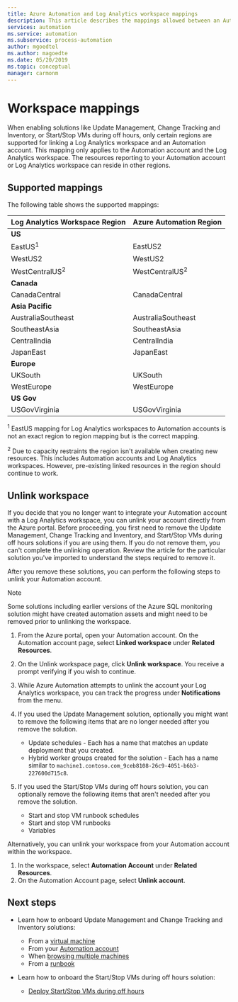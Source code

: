 ```yaml
---
title: Azure Automation and Log Analytics workspace mappings
description: This article describes the mappings allowed between an Automation account and a Log Analytics Workspace to support solution
services: automation
ms.service: automation
ms.subservice: process-automation
author: mgoedtel
ms.author: magoedte
ms.date: 05/20/2019
ms.topic: conceptual
manager: carmonm
---
```


# Workspace mappings

When enabling solutions like Update Management, Change Tracking and Inventory, or Start/Stop VMs during off hours, only certain regions are supported for linking a Log Analytics workspace and an Automation account. This mapping only applies to the Automation account and the Log Analytics workspace. The resources reporting to your Automation account or Log Analytics workspace can reside in other regions.

## Supported mappings

The following table shows the supported mappings:

|**Log Analytics Workspace Region**|**Azure Automation Region**|
|---|---|
|**US**||
|EastUS<sup>1</sup>|EastUS2|
|WestUS2|WestUS2|
|WestCentralUS<sup>2</sup>|WestCentralUS<sup>2</sup>|
|**Canada**||
|CanadaCentral|CanadaCentral|
|**Asia Pacific**||
|AustraliaSoutheast|AustraliaSoutheast|
|SoutheastAsia|SoutheastAsia|
|CentralIndia|CentralIndia|
|JapanEast|JapanEast|
|**Europe**||
|UKSouth|UKSouth|
|WestEurope|WestEurope|
|**US Gov**||
|USGovVirginia|USGovVirginia|

<sup>1</sup> EastUS mapping for Log Analytics workspaces to Automation accounts is not an exact region to region mapping but is the correct mapping.

<sup>2</sup> Due to capacity restraints the region isn't available when creating new resources. This includes Automation accounts and Log Analytics workspaces. However, pre-existing linked resources in the region should continue to work.

## Unlink workspace

If you decide that you no longer want to integrate your Automation account with a Log Analytics workspace, you can unlink your account directly from the Azure portal. Before proceeding, you first need to remove the Update Management, Change Tracking and Inventory, and Start/Stop VMs during off hours solutions if you are using them. If you do not remove them, you can't complete the unlinking operation. Review the article for the particular solution you've imported to understand the steps required to remove it.

After you remove these solutions, you can perform the following steps to unlink your Automation account.

> [!NOTE]
> Some solutions including earlier versions of the Azure SQL monitoring solution might have created automation assets and might need to be removed prior to unlinking the workspace.

1. From the Azure portal, open your Automation account. On the Automation account page, select **Linked workspace** under **Related Resources**.

2. On the Unlink workspace page, click **Unlink workspace**. You receive a prompt verifying if you wish to continue.

3. While Azure Automation attempts to unlink the account your Log Analytics workspace, you can track the progress under **Notifications** from the menu.

4. If you used the Update Management solution, optionally you might want to remove the following items that are no longer needed after you remove the solution.

    * Update schedules - Each has a name that matches an update deployment that you created.
    * Hybrid worker groups created for the solution -  Each has a name similar to  `machine1.contoso.com_9ceb8108-26c9-4051-b6b3-227600d715c8`.

5. If you used the Start/Stop VMs during off hours solution, you can optionally remove the following items that aren't needed after you remove the solution.

    * Start and stop VM runbook schedules
    * Start and stop VM runbooks
    * Variables

Alternatively, you can unlink your workspace from your Automation account within the workspace. 

1. In the workspace, select **Automation Account** under **Related Resources**. 
2. On the Automation Account page, select **Unlink account**.

## Next steps

* Learn how to onboard Update Management and Change Tracking and Inventory solutions:

    * From a [virtual machine](../automation-onboard-solutions-from-vm.md)
    * From your [Automation account](../automation-onboard-solutions-from-automation-account.md)
    * When [browsing multiple machines](../automation-onboard-solutions-from-browse.md)
    * From a [runbook](../automation-onboard-solutions.md)

* Learn how to onboard the Start/Stop VMs during off hours solution:

    * [Deploy Start/Stop VMs during off hours](../automation-solution-vm-management.md)
